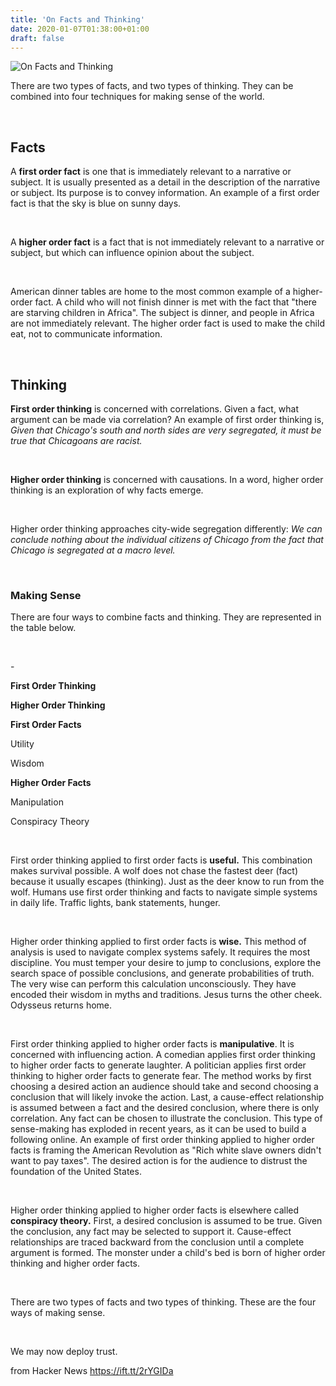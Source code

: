 ```yaml
---
title: 'On Facts and Thinking'
date: 2020-01-07T01:38:00+01:00
draft: false
---
```


![](https://reading.supply/static/icon-512x512.png "On Facts and Thinking")  

There are two types of facts, and two types of thinking. They can be combined into four techniques for making sense of the world.

﻿  

**Facts**
---------

A **first order fact** is one that is immediately relevant to a narrative or subject. It is usually presented as a detail in the description of the narrative or subject. Its purpose is to convey information. An example of a first order fact is that the sky is blue on sunny days.

﻿  

A **higher order fact** is a fact that is not immediately relevant to a narrative or subject, but which can influence opinion about the subject.

﻿  

American dinner tables are home to the most common example of a higher-order fact. A child who will not finish dinner is met with the fact that "there are starving children in Africa". The subject is dinner, and people in Africa are not immediately relevant. The higher order fact is used to make the child eat, not to communicate information.

﻿  

Thinking
--------

**First order thinking** is concerned with correlations. Given a fact, what argument can be made via correlation? An example of first order thinking is, _Given that Chicago's south and north sides are very segregated, it must be true that Chicagoans are racist._

﻿  

**Higher order thinking** is concerned with causations. In a word, higher order thinking is an exploration of why facts emerge.

﻿  

Higher order thinking approaches city-wide segregation differently: _We can conclude nothing about the individual citizens of Chicago from the fact that Chicago is segregated at a macro level._

﻿  

### Making Sense

There are four ways to combine facts and thinking. They are represented in the table below.

﻿  

\-

**First Order Thinking**

**Higher Order Thinking**

**First Order Facts**

Utility

Wisdom

**Higher Order Facts**

Manipulation

Conspiracy Theory

﻿  

First order thinking applied to first order facts is **useful.** This combination makes survival possible. A wolf does not chase the fastest deer (fact) because it usually escapes (thinking). Just as the deer know to run from the wolf. Humans use first order thinking and facts to navigate simple systems in daily life. Traffic lights, bank statements, hunger.

﻿  

Higher order thinking applied to first order facts is **wise.** This method of analysis is used to navigate complex systems safely. It requires the most discipline. You must temper your desire to jump to conclusions, explore the search space of possible conclusions, and generate probabilities of truth. The very wise can perform this calculation unconsciously. They have encoded their wisdom in myths and traditions. Jesus turns the other cheek. Odysseus returns home.

﻿  

First order thinking applied to higher order facts is **manipulative**. It is concerned with influencing action. A comedian applies first order thinking to higher order facts to generate laughter. A politician applies first order thinking to higher order facts to generate fear. The method works by first choosing a desired action an audience should take and second choosing a conclusion that will likely invoke the action. Last, a cause-effect relationship is assumed between a fact and the desired conclusion, where there is only correlation. Any fact can be chosen to illustrate the conclusion. This type of sense-making has exploded in recent years, as it can be used to build a following online. An example of first order thinking applied to higher order facts is framing the American Revolution as "Rich white slave owners didn't want to pay taxes". The desired action is for the audience to distrust the foundation of the United States.

﻿  

Higher order thinking applied to higher order facts is elsewhere called **conspiracy theory.** First, a desired conclusion is assumed to be true. Given the conclusion, any fact may be selected to support it. Cause-effect relationships are traced backward from the conclusion until a complete argument is formed. The monster under a child's bed is born of higher order thinking and higher order facts.

﻿  

There are two types of facts and two types of thinking. These are the four ways of making sense.

﻿  

We may now deploy trust.

  
  
from Hacker News https://ift.tt/2rYGIDa
